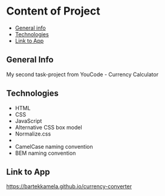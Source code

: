 # Content of Project
* [General info](#general-info)
* [Technologies](#technologies)
* [Link to App](#link)

## General Info
My second task-project from YouCode - Currency Calculator


## Technologies
<ul>
<li>HTML</li>
<li>CSS</li>
<li>JavaScript</li>
<li>Alternative CSS box model</li>
<li>Normalize.css<li>
<li>CamelCase naming convention</li>
<li>BEM naming convention</li>
</ul>

## Link to App
https://bartekkamela.github.io/currency-converter
